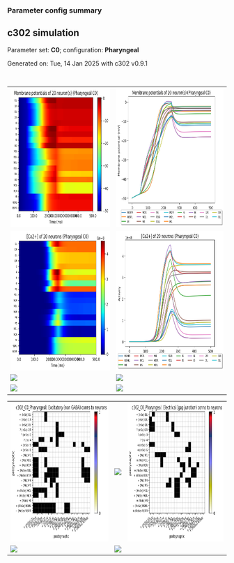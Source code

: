 ### Parameter config summary 
<h2>c302 simulation</h2>
<p>Parameter set: <b>C0</b>; configuration: <b>Pharyngeal</b></p>
<p>Generated on: Tue, 14 Jan 2025 with c302 v0.9.1</p><br/>
<table>

<tr>
  <td><a href="images/neurons_C0_Pharyngeal.png"><img alt=" " src="images/neurons_C0_Pharyngeal.png" height="320"/></a></td>
  <td><a href="images/traces_neuron_Pharyngeal_C0.png"><img alt=" " src="images/traces_neuron_Pharyngeal_C0.png" height="320"/></a></td>
</tr>

<tr>
  <td><a href="images/neuron_activity_C0_Pharyngeal.png"><img alt=" " src="images/neuron_activity_C0_Pharyngeal.png" height="320"/></a></td>
  <td><a href="images/traces_neuron_activity_Pharyngeal_C0.png"><img alt=" " src="images/traces_neuron_activity_Pharyngeal_C0.png" height="320"/></a></td>
</tr>

<tr>
  <td><a href="images/muscles_C0_Pharyngeal.png"><img alt=" " src="images/muscles_C0_Pharyngeal.png" height="320"/></a></td>
  <td><a href="images/traces_muscles_Pharyngeal_C0.png"><img alt=" " src="images/traces_muscles_Pharyngeal_C0.png" height="320"/></a></td>
</tr>

<tr>
  <td><a href="images/muscle_activity_C0_Pharyngeal.png"><img alt=" " src="images/muscle_activity_C0_Pharyngeal.png" height="320"/></a></td>
  <td><a href="images/traces_muscles_activity_Pharyngeal_C0.png"><img alt=" " src="images/traces_muscles_activity_Pharyngeal_C0.png" height="320"/></a></td>
</tr>
</table>
<table>

<tr><td><a href="images/c302_C0_Pharyngeal_exc_to_neurons.png"><img alt=" " src="images/c302_C0_Pharyngeal_exc_to_neurons.png" height="320"/></a></td>

  <td><a href="images/c302_C0_Pharyngeal_inh_to_neurons.png"><img alt=" " src="images/c302_C0_Pharyngeal_inh_to_neurons.png" height="320"/></a></td>

  <td><a href="images/c302_C0_Pharyngeal_elec_neurons_neurons.png"><img alt=" " src="images/c302_C0_Pharyngeal_elec_neurons_neurons.png" height="320"/></a></td></tr>

<tr><td><a href="images/c302_C0_Pharyngeal_exc_to_muscles.png"><img alt=" " src="images/c302_C0_Pharyngeal_exc_to_muscles.png" height="320"/></a></td>

  <td><a href="images/c302_C0_Pharyngeal_inh_to_muscles.png"><img alt=" " src="images/c302_C0_Pharyngeal_inh_to_muscles.png" height="320"/></a></td></tr>
</table>

